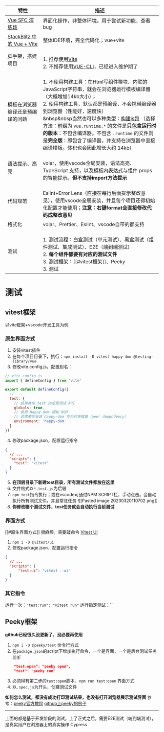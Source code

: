 | 特性                                               | 描述                                                                                                                                                                                                                                                                                                                                                                                                                                                                                     |
| -------------------------------------------------- | ---------------------------------------------------------------------------------------------------------------------------------------------------------------------------------------------------------------------------------------------------------------------------------------------------------------------------------------------------------------------------------------------------------------------------------------------------------------------------------------- |
| [Vue SFC 演练场](https://sfc.vuejs.org/)           | 界面化操作，非整体环境。用于尝试新功能，查看bug                                                                                                                                                                                                                                                                                                                                                                                                                                          |
| [StackBlitz 中的 Vue + Vite](https://vite.new/vue) | 整体IDE环境，完全代码化；vue+vite                                                                                                                                                                                                                                                                                                                                                                                                                                                        |
| 脚手架，搭建项目                                   | <br>1. 推荐使用[Vite](https://cn.vuejs.org/guide/scaling-up/tooling.html#vite)<br>2. 不推荐使用[VUE-CLI](https://cn.vuejs.org/guide/scaling-up/tooling.html#vue-cli)，已经进入维护期了                                                                                                                                                                                                                                                                                                   |
| 模板在浏览器编译还是预编译的问题                   | <br>1. 不使用构建工具：在Html写组件模块、内联的JavaScript字符串，就会在浏览器运行模板编译器（大概增加14kb大小）；<br>2. 使用构建工具，默认都是预编译，不会携带编译器到浏览器（性能好，速度快）<br>&nbsp&nbsp当然也可以多种类型：[构建js包](https://unpkg.com/browse/vue@3.2.47/dist/) （选择方法：前缀为 `vue.runtime.*` 的文件是**只包含运行时的版本**：不包含编译器。不包含 `.runtime` 的文件则是**完全版**：即包含了编译器，并支持在浏览器中直接编译模板。体积也会因此增长大约 14kb） |
| 语法提示、高亮                                     | <br>volar，使用vscode全局安装，语法高亮、TypeScript 支持，以及模板内表达式与组件 props 的智能提示。**但不支持import方法提示**                                                                                                                                                                                                                                                                                                                                                                                |
| 代码规范                                                   | <br>Eslint+Error Lens（直接在每行后面提示整改意见），使用vscode全局安装，并且每个项目还得初始化配置才能使用；**注意：右键format会直接修改代码成整改意见**                                                                                                                                                                                                                                                                                                                                                                                                                                                                                        |
| 格式化 | volar、Prettier、Eslint、vscode自带的都支持 |
| 测试 |<br>1. 测试流程：白盒测试（单元测试）、黑盒测试（组件测试、集成测试）、E2E（端到端测试）<br>2. **每个组件都要有对应的测试文件**<br>3. 测试框架：[[#vitest框架]]、Peeky<br>3. 测试 |


# 测试

## vitest框架
以vite框架+vscode开发工具为例

### 原生界面方式
1. 安装vitest插件
2. 在每个项目目录下，执行：`npm install -D vitest happy-dom @testing-library/vue`
3. 修改vite.config.js，配置别名：
```js
// vite.config.js
import { defineConfig } from 'vite'

export default defineConfig({
  // ...
  test: {
    // 启用类似 jest 的全局测试 API
    globals: true,
    // 使用 happy-dom 模拟 DOM
    // 这需要你安装 happy-dom 作为对等依赖（peer dependency）
    environment: 'happy-dom'
  }
})
```
4. 修改package.json，配置运行指令
```json
{
  // ...
  "scripts": {
    "test": "vitest"
  }
}
```
5. **在顶层目录下新建test目录，所有测试文件都放在这里**
6. 文件格式以`*.test.js`为后缀
7. `npm test`指令执行；或在vscode可通过NPM SCRIPT栏，手动点击。会自动执行所有测试文件，并且常驻任务
![[Pasted image 20230320110702.png]]
8. **你修改哪个测试文件，test任务就会自动执行当前测试**


### 界面方式
[[#原生界面方式]] 很麻烦，需要敲命令
[Vitest UI](https://cn.vitest.dev/guide/ui.html#vitest-ui)

1. `npm i -D @vitest/ui`
2. 修改package.json，配置运行指令
```json
{
  // ...
  "scripts": {    
	  "test:ui": "vitest --ui"
  }
}
```
### 其它指令

运行一次：`"test:run": "vitest run"`
运行指定测试：``

## Peeky框架
**github已经很久没更新了，没必要再使用**
1. `npm i -D @peeky/test` 命令行方式
3. 在`package.json`的script下增加执行命令，一个是界面，一个是后台测试任务监听
```json
    "test:open": "peeky open",
    "test": "peeky run"
```

3. 必须得有第二步的`test:open`脚本，`npm run test:open` 界面方式
4. 以`.spec.js`为开头，创建测试文件

**如何怎么测试，都没有成功打印测试结果，也没有打开浏览器展示测试界面**
参考：[peeky官方教程](https://peeky.dev/guide/#getting-started)
[github上peeky的例子](https://github.com/Akryum/peeky/tree/master/examples/vue3)

----
上面的都是基于开发阶段的测试，上了正式之后，需要E2E测试（端到端测试），是真实用户在浏览器上的真实操作
Cypress
